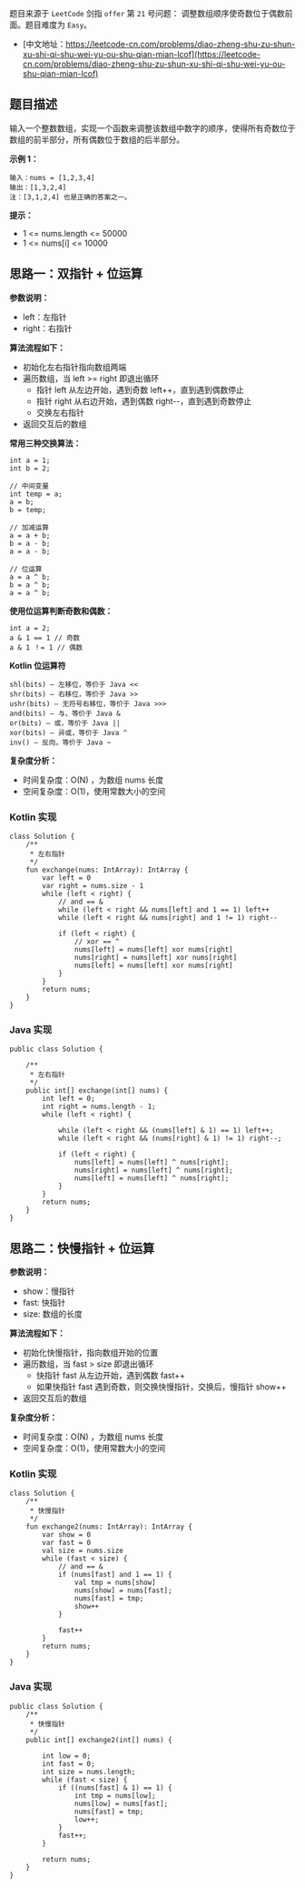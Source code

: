 题目来源于 `LeetCode` 剑指 `offer` 第 `21` 号问题： 调整数组顺序使奇数位于偶数前面。题目难度为 `Easy`。

* [中文地址：https://leetcode-cn.com/problems/diao-zheng-shu-zu-shun-xu-shi-qi-shu-wei-yu-ou-shu-qian-mian-lcof](https://leetcode-cn.com/problems/diao-zheng-shu-zu-shun-xu-shi-qi-shu-wei-yu-ou-shu-qian-mian-lcof)

## 题目描述

输入一个整数数组，实现一个函数来调整该数组中数字的顺序，使得所有奇数位于数组的前半部分，所有偶数位于数组的后半部分。

**示例 1：**

```
输入：nums = [1,2,3,4]
输出：[1,3,2,4] 
注：[3,1,2,4] 也是正确的答案之一。
```

**提示：**

* 1 <= nums.length <= 50000
* 1 <= nums[i] <= 10000

## 思路一：双指针 + 位运算

**参数说明：**

* left：左指针
* right：右指针

**算法流程如下：**

* 初始化左右指针指向数组两端
* 遍历数组，当 left >= right 即退出循环
    * 指针 left 从左边开始，遇到奇数 left++，直到遇到偶数停止
    * 指针 right 从右边开始，遇到偶数 right--，直到遇到奇数停止
    * 交换左右指针
* 返回交互后的数组

**常用三种交换算法：**

```
int a = 1;
int b = 2;

// 中间变量
int temp = a;
a = b;
b = temp;

// 加减运算
a = a + b;
b = a - b;
a = a - b;
        
// 位运算
a = a ^ b;
b = a ^ b;
a = a ^ b;
```

**使用位运算判断奇数和偶数：**

```
int a = 2;
a & 1 == 1 // 奇数
a & 1 ！= 1 // 偶数
```

**Kotlin 位运算符**

```
shl(bits) – 左移位，等价于 Java <<
shr(bits) – 右移位，等价于 Java >>
ushr(bits) – 无符号右移位，等价于 Java >>>
and(bits) – 与，等价于 Java &
or(bits) – 或，等价于 Java ||
xor(bits) – 异或，等价于 Java ^
inv() – 反向，等价于 Java ~
```

**复杂度分析：**

* 时间复杂度：O(N) ，为数组 nums 长度 
* 空间复杂度：O(1)，使用常数大小的空间

### Kotlin 实现

```
class Solution {
    /**
     * 左右指针
     */
    fun exchange(nums: IntArray): IntArray {
        var left = 0
        var right = nums.size - 1
        while (left < right) {
            // and == &
            while (left < right && nums[left] and 1 == 1) left++
            while (left < right && nums[right] and 1 != 1) right--

            if (left < right) {
                // xor == ^
                nums[left] = nums[left] xor nums[right]
                nums[right] = nums[left] xor nums[right]
                nums[left] = nums[left] xor nums[right]
            }
        }
        return nums;
    }
}
```

### Java 实现

```
public class Solution {

    /**
     * 左右指针
     */
    public int[] exchange(int[] nums) {
        int left = 0;
        int right = nums.length - 1;
        while (left < right) {

            while (left < right && (nums[left] & 1) == 1) left++;
            while (left < right && (nums[right] & 1) != 1) right--;

            if (left < right) {
                nums[left] = nums[left] ^ nums[right];
                nums[right] = nums[left] ^ nums[right];
                nums[left] = nums[left] ^ nums[right];
            }
        }
        return nums;
    }
}
```

## 思路二：快慢指针 + 位运算

**参数说明：**

* show：慢指针
* fast: 快指针
* size: 数组的长度

**算法流程如下：**

* 初始化快慢指针，指向数组开始的位置
* 遍历数组，当 fast > size  即退出循环
    * 快指针 fast 从左边开始，遇到偶数 fast++
    * 如果快指针 fast 遇到奇数，则交换快慢指针，交换后，慢指针 show++
* 返回交互后的数组

**复杂度分析：**

* 时间复杂度：O(N) ，为数组 nums 长度 
* 空间复杂度：O(1)，使用常数大小的空间

### Kotlin 实现

```
class Solution {
    /**
     * 快慢指针
     */
    fun exchange2(nums: IntArray): IntArray {
        var show = 0
        var fast = 0
        val size = nums.size
        while (fast < size) {
            // and == &
            if (nums[fast] and 1 == 1) {
                val tmp = nums[show]
                nums[show] = nums[fast];
                nums[fast] = tmp;
                show++
            }

            fast++
        }
        return nums;
    }
}
```

### Java 实现

```
public class Solution {
    /**
     * 快慢指针
     */
    public int[] exchange2(int[] nums) {

        int low = 0;
        int fast = 0;
        int size = nums.length;
        while (fast < size) {
            if ((nums[fast] & 1) == 1) {
                int tmp = nums[low];
                nums[low] = nums[fast];
                nums[fast] = tmp;
                low++;
            }
            fast++;
        }

        return nums;
    }
}
```

